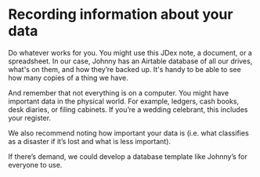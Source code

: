 # Recording information about your data

Do whatever works for you. You might use this JDex note, a document, or a spreadsheet. In our case, Johnny has an Airtable database of all our drives, what's on them, and how they’re backed up. It's handy to be able to see how many copies of a thing we have.

And remember that not everything is on a computer. You might have important data in the physical world. For example, ledgers, cash books, desk diaries, or filing cabinets. If you’re a wedding celebrant, this includes your register.

We also recommend noting how important your data is (i.e. what classifies as a disaster if it’s lost and what is less important).

If there’s demand, we could develop a database template like Johnny’s for everyone to use.
